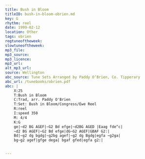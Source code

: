 ```yaml
---
title: Bush in Bloom
titleID: bush-in-bloom-obrien.md
key: G
rhythm: reel
date: 1999-02-12
location: Other
tags: obrien
regtuneoftheweek:
slowtuneoftheweek:
mp3_file:
mp3_source:
mp3_licence:
mp3_url:
alt_mp3_url:
source: Wellington
abc_source: Tune Sets Arranged by Paddy O’Brien, Co. Tipperary
abc_url: /tunebooks/obrien.pdf
abc: |
    X:25
    T:Bush in Bloom
    C:Trad, arr. Paddy O'Brien
    T:Set: Bush in Bloom/Congress/Ewe Reel
    R:reel
    I:speed 350
    M: 4/4
    K:G
    ge|~d2 BG AGEF|~G2 Bd efge|~d2BG AGED |Eaag fde^c|
    ~d2 BG AGEF|~G2 Bd efge|dG~G2 AGEF|GBAF G2:|
    Bd|~g2 dg bgdg|~g2bg agef|~g2 dg Bgdg|egfa ~g2ga|
    bg~g2 agef|gfge dega| bgaf gfed|egfa g2:|
    

---
```

